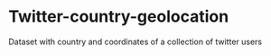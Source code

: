 # Twitter-country-geolocation
Dataset with country and coordinates of a collection of twitter users
